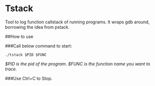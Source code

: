 # Tstack


Tool to log function callstack of running programs. It wraps gdb around, borrowing the idea from pstack.

##How to use

###Call below command to start:

```Shell
./tstack $PID $FUNC
```

*$PID is the pid of the program. $FUNC is the function name you want to trace.*

###Use Ctrl+C to Stop.
